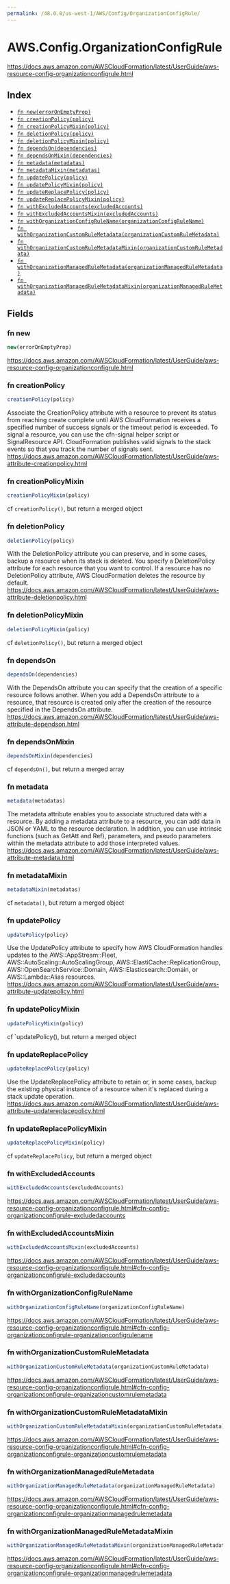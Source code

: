 ```yaml
---
permalink: /48.0.0/us-west-1/AWS/Config/OrganizationConfigRule/
---
```


# AWS.Config.OrganizationConfigRule

https://docs.aws.amazon.com/AWSCloudFormation/latest/UserGuide/aws-resource-config-organizationconfigrule.html

## Index

* [`fn new(errorOnEmptyProp)`](#fn-new)
* [`fn creationPolicy(policy)`](#fn-creationpolicy)
* [`fn creationPolicyMixin(policy)`](#fn-creationpolicymixin)
* [`fn deletionPolicy(policy)`](#fn-deletionpolicy)
* [`fn deletionPolicyMixin(policy)`](#fn-deletionpolicymixin)
* [`fn dependsOn(dependencies)`](#fn-dependson)
* [`fn dependsOnMixin(dependencies)`](#fn-dependsonmixin)
* [`fn metadata(metadatas)`](#fn-metadata)
* [`fn metadataMixin(metadatas)`](#fn-metadatamixin)
* [`fn updatePolicy(policy)`](#fn-updatepolicy)
* [`fn updatePolicyMixin(policy)`](#fn-updatepolicymixin)
* [`fn updateReplacePolicy(policy)`](#fn-updatereplacepolicy)
* [`fn updateReplacePolicyMixin(policy)`](#fn-updatereplacepolicymixin)
* [`fn withExcludedAccounts(excludedAccounts)`](#fn-withexcludedaccounts)
* [`fn withExcludedAccountsMixin(excludedAccounts)`](#fn-withexcludedaccountsmixin)
* [`fn withOrganizationConfigRuleName(organizationConfigRuleName)`](#fn-withorganizationconfigrulename)
* [`fn withOrganizationCustomRuleMetadata(organizationCustomRuleMetadata)`](#fn-withorganizationcustomrulemetadata)
* [`fn withOrganizationCustomRuleMetadataMixin(organizationCustomRuleMetadata)`](#fn-withorganizationcustomrulemetadatamixin)
* [`fn withOrganizationManagedRuleMetadata(organizationManagedRuleMetadata)`](#fn-withorganizationmanagedrulemetadata)
* [`fn withOrganizationManagedRuleMetadataMixin(organizationManagedRuleMetadata)`](#fn-withorganizationmanagedrulemetadatamixin)

## Fields

### fn new

```ts
new(errorOnEmptyProp)
```

https://docs.aws.amazon.com/AWSCloudFormation/latest/UserGuide/aws-resource-config-organizationconfigrule.html

### fn creationPolicy

```ts
creationPolicy(policy)
```

Associate the CreationPolicy attribute with a resource to prevent its status from reaching create complete until AWS CloudFormation receives a specified number of success signals or the timeout period is exceeded. To signal a resource, you can use the cfn-signal helper script or SignalResource API. CloudFormation publishes valid signals to the stack events so that you track the number of signals sent. 
https://docs.aws.amazon.com/AWSCloudFormation/latest/UserGuide/aws-attribute-creationpolicy.html

### fn creationPolicyMixin

```ts
creationPolicyMixin(policy)
```

cf `creationPolicy()`, but return a merged object

### fn deletionPolicy

```ts
deletionPolicy(policy)
```

With the DeletionPolicy attribute you can preserve, and in some cases, backup a resource when its stack is deleted. You specify a DeletionPolicy attribute for each resource that you want to control. If a resource has no DeletionPolicy attribute, AWS CloudFormation deletes the resource by default. 
https://docs.aws.amazon.com/AWSCloudFormation/latest/UserGuide/aws-attribute-deletionpolicy.html

### fn deletionPolicyMixin

```ts
deletionPolicyMixin(policy)
```

cf `deletionPolicy()`, but return a merged object

### fn dependsOn

```ts
dependsOn(dependencies)
```

With the DependsOn attribute you can specify that the creation of a specific resource follows another. When you add a DependsOn attribute to a resource, that resource is created only after the creation of the resource specified in the DependsOn attribute. 
https://docs.aws.amazon.com/AWSCloudFormation/latest/UserGuide/aws-attribute-dependson.html

### fn dependsOnMixin

```ts
dependsOnMixin(dependencies)
```

cf `dependsOn()`, but return a merged array

### fn metadata

```ts
metadata(metadatas)
```

The metadata attribute enables you to associate structured data with a resource. By adding a metadata attribute to a resource, you can add data in JSON or YAML to the resource declaration. In addition, you can use intrinsic functions (such as GetAtt and Ref), parameters, and pseudo parameters within the metadata attribute to add those interpreted values. 
https://docs.aws.amazon.com/AWSCloudFormation/latest/UserGuide/aws-attribute-metadata.html

### fn metadataMixin

```ts
metadataMixin(metadatas)
```

cf `metadata()`, but return a merged object

### fn updatePolicy

```ts
updatePolicy(policy)
```

Use the UpdatePolicy attribute to specify how AWS CloudFormation handles updates to the AWS::AppStream::Fleet, AWS::AutoScaling::AutoScalingGroup, AWS::ElastiCache::ReplicationGroup, AWS::OpenSearchService::Domain, AWS::Elasticsearch::Domain, or AWS::Lambda::Alias resources. 
https://docs.aws.amazon.com/AWSCloudFormation/latest/UserGuide/aws-attribute-updatepolicy.html

### fn updatePolicyMixin

```ts
updatePolicyMixin(policy)
```

cf `updatePolicy(), but return a merged object

### fn updateReplacePolicy

```ts
updateReplacePolicy(policy)
```

Use the UpdateReplacePolicy attribute to retain or, in some cases, backup the existing physical instance of a resource when it's replaced during a stack update operation. 
https://docs.aws.amazon.com/AWSCloudFormation/latest/UserGuide/aws-attribute-updatereplacepolicy.html

### fn updateReplacePolicyMixin

```ts
updateReplacePolicyMixin(policy)
```

cf `updateReplacePolicy`, but return a merged object

### fn withExcludedAccounts

```ts
withExcludedAccounts(excludedAccounts)
```

https://docs.aws.amazon.com/AWSCloudFormation/latest/UserGuide/aws-resource-config-organizationconfigrule.html#cfn-config-organizationconfigrule-excludedaccounts

### fn withExcludedAccountsMixin

```ts
withExcludedAccountsMixin(excludedAccounts)
```

https://docs.aws.amazon.com/AWSCloudFormation/latest/UserGuide/aws-resource-config-organizationconfigrule.html#cfn-config-organizationconfigrule-excludedaccounts

### fn withOrganizationConfigRuleName

```ts
withOrganizationConfigRuleName(organizationConfigRuleName)
```

https://docs.aws.amazon.com/AWSCloudFormation/latest/UserGuide/aws-resource-config-organizationconfigrule.html#cfn-config-organizationconfigrule-organizationconfigrulename

### fn withOrganizationCustomRuleMetadata

```ts
withOrganizationCustomRuleMetadata(organizationCustomRuleMetadata)
```

https://docs.aws.amazon.com/AWSCloudFormation/latest/UserGuide/aws-resource-config-organizationconfigrule.html#cfn-config-organizationconfigrule-organizationcustomrulemetadata

### fn withOrganizationCustomRuleMetadataMixin

```ts
withOrganizationCustomRuleMetadataMixin(organizationCustomRuleMetadata)
```

https://docs.aws.amazon.com/AWSCloudFormation/latest/UserGuide/aws-resource-config-organizationconfigrule.html#cfn-config-organizationconfigrule-organizationcustomrulemetadata

### fn withOrganizationManagedRuleMetadata

```ts
withOrganizationManagedRuleMetadata(organizationManagedRuleMetadata)
```

https://docs.aws.amazon.com/AWSCloudFormation/latest/UserGuide/aws-resource-config-organizationconfigrule.html#cfn-config-organizationconfigrule-organizationmanagedrulemetadata

### fn withOrganizationManagedRuleMetadataMixin

```ts
withOrganizationManagedRuleMetadataMixin(organizationManagedRuleMetadata)
```

https://docs.aws.amazon.com/AWSCloudFormation/latest/UserGuide/aws-resource-config-organizationconfigrule.html#cfn-config-organizationconfigrule-organizationmanagedrulemetadata